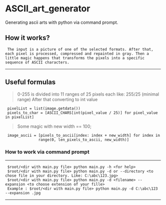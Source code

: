 # ASCII_art_generator
Generating ascii arts with python via command prompt.
## How it works? 
     The input is a picture of one of the selected formats. After that, each pixel is processed, compressed and repainted in gray. Then a little magic happens that transforms the pixels into a specific sequence of ASCII characters.
* * *
## Useful formulas
>0-255 is divided into 11 ranges of 25 pixels each like: 255/25 (minimal range) After that converting to int value

     pixelList = list(image.getdata())
     pixels_to_char = [ASCII_CHARS[int(pixel_value / 25)] for pixel_value in pixelList]
>Some magic with new width == 100;

     image_ascii = [pixels_to_ascii[index: index + new_width] for index in
                   range(0, len_pixels_to_ascii, new_width)]
                   

### How to work via command prompt
* * *

     $root/<dir with main.py file> python main.py -h <for help>
     $root/<dir with main.py file> python main.py -d or --directory <to chose file in your directory. Like: C:\abc\123.jpg>
     $root/<dir with main.py file> python main.py -d <filename> --expansion <to choose extension of your fille>
     Example : $root/<dir with main.py file> python main.py -d C:\abc\123 --expansion .jpg
* * *
